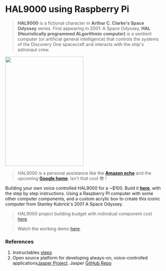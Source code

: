# HAL9000 using Raspberry Pi

> **HAL9000** is a fictional character in **Arthur C. Clarke's Space Odyssey** series. First appearing in 2001: A Space Odyssey, **HAL (Heuristically programmed ALgorithmic computer)** is a sentient computer (or artificial general intelligence) that controls the systems of the Discovery One spacecraft and interacts with the ship's astronaut crew.

<img src="http://cdn.instructables.com/FBF/CZSI/IOZ516DP/FBFCZSIIOZ516DP.MEDIUM.jpg" width="250px" height="350">

> HAL9000 is a personal assistance like the **[Amazon echo](http://www.amazon.com/Amazon-Echo-Bluetooth-Speaker-with-WiFi-Alexa/dp/B00X4WHP5E)** and the upcoming **[Google home](https://home.google.com/)**. Isn't that cool :sunglasses: !

Building your own voice controlled HAL9000 for a ~$100. Build it **[here](http://www.instructables.com/id/RaspberryPI-HAL9000/)**, with the step by step instructions. Using a Raspberry PI computer with some other computer components, and a custom acrylic box to create this iconic computer from Stanley Kubrick's 2001 A Space Odyssey.

> HAL9000 project building budget with individual component cost [here](https://docs.google.com/spreadsheets/d/1yNIO52CWFozRykNCfjPB5poWqT8Npgg2YsiSxjbltmI/edit?usp=sharing).

> Watch the working demo [here](https://youtu.be/qK6_lAScT14).

### References
1. Instructables [steps](http://www.instructables.com/id/RaspberryPI-HAL9000/)
2. Open source platform for developing always-on, voice-controlled applications[Jasper Project](http://jasperproject.github.io/). Jasper [GitHub Repo](https://github.com/jasperproject/jasper-client)
